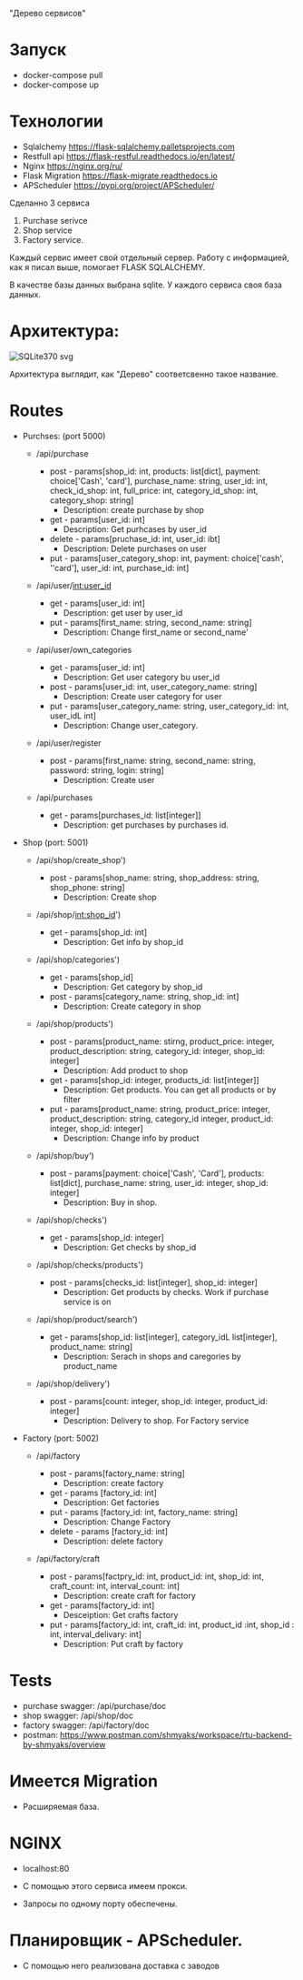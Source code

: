 "Дерево сервисов"
# Запуск
* docker-compose pull
* docker-compose up
# Технологии
* Sqlalchemy https://flask-sqlalchemy.palletsprojects.com
* Restfull api https://flask-restful.readthedocs.io/en/latest/
* Nginx https://nginx.org/ru/
* Flask Migration https://flask-migrate.readthedocs.io
* APScheduler https://pypi.org/project/APScheduler/

Сделанно 3 сервиса
1) Purchase serivce
2) Shop service
3) Factory service.

Каждый сервис имеет свой отдельный сервер. 
Работу с информацией, как я писал выше, помогает FLASK SQLALCHEMY.

В качестве базы данных выбрана sqlite. У каждого сервиса своя база данных.

# Архитектура:

![SQLite370 svg](https://user-images.githubusercontent.com/72697029/111699447-30581080-8849-11eb-9df9-ce1e26f9df3b.png)

Архитектура выглядит, как "Дерево" соответсвенно такое название.

# Routes

*   Purchses: (port 5000)

    * /api/purchase 
        * post - params[shop_id: int, products: list[dict], payment: choice['Cash', 'card'], purchase_name: string, user_id: int, check_id_shop: int, full_price: int, category_id_shop: int, category_shop: string]
            * Description: create purchase by shop
        * get - params[user_id: int]
            * Description: Get purhcases by user_id
        * delete - params[pruchase_id: int, user_id: ibt]
            * Description: Delete purchases on user
        * put - params[user_category_shop: int, payment: choice['cash', ''card'], user_id: int, purchase_id: int]

    * /api/user/<int:user_id>
        * get - params[user_id: int]
            * Description: get user by user_id
        * put - params[first_name: string, second_name: string]
            * Description: Change first_name or second_name'
            
    * /api/user/own_categories
        * get - params[user_id: int]
            * Description: Get user category bu user_id
        * post - params[user_id: int, user_category_name: string]
            * Description: Create user category for user
        * put - params[user_category_name: string, user_category_id: int, user_idL int]
            * Description: Change user_category. 

    * /api/user/register
        * post - params[first_name: string, second_name: string, password: string, login: string]
            * Description: Create user

    * /api/purchases
        * get - params[purchases_id: list[integer]]
            * Description: get purchases by purchases id.

*   Shop (port: 5001)

    * /api/shop/create_shop')
        * post - params[shop_name: string, shop_address: string, shop_phone: string]
            * Description: Create shop
            
    * /api/shop/<int:shop_id>')
        * get - params[shop_id: int]
            * Description: Get info by shop_id

    * /api/shop/categories')
        * get - params[shop_id]
            * Description: Get category by shop_id
        * post - params[category_name: string, shop_id: int]
            * Description: Create category in shop

    * /api/shop/products')
        * post - params[product_name: stirng, product_price: integer, product_description: string, category_id: integer, shop_id: integer]
            * Description: Add product to shop
        * get - params[shop_id: integer, products_id: list[integer]]
            * Description: Get products. You can get all products or by filter
        * put - params[product_name: string, product_price: integer, product_description: string, category_id integer, product_id: integer, shop_id: integer]
            * Description: Change info by product

    * /api/shop/buy')
        * post - params[payment: choice['Cash', 'Card'], products: list[dict], purchase_name: string, user_id: integer, shop_id: integer]
            * Description: Buy in shop.

    * /api/shop/checks')
        * get - params[shop_id: integer]
            * Description: Get checks by shop_id

    * /api/shop/checks/products')
        * post - params[checks_id: list[integer], shop_id: integer]
            * Description: Get products by checks. Work if purchase service is on
            
    * /api/shop/product/search')
        * get - params[shop_id: list[integer], category_idL list[integer], product_name: string]
            * Description: Serach in shops and caregories by product_name

    * /api/shop/delivery')
        * post - params[count: integer, shop_id: integer, product_id: integer]
            * Description: Delivery to shop. For Factory service

*   Factory (port: 5002)

    *  /api/factory
        *   post - params[factory_name: string]
            * Description: create factory
        *   get - params [factory_id: int]
            * Description: Get factories
        *   put - params [factory_id: int, factory_name: string]
            * Description: Change Factory
        *   delete - params [factory_id: int]
            * Description: delete factory

    *  /api/factory/craft
        *   post - params[factpry_id: int, product_id: int, shop_id: int, craft_count: int, interval_count: int]
            * Description: create craft for factory
        *   get - params[factory_id: int]
            * Desceiption: Get crafts factory
        *   put - params[factory_id: int, craft_id: int, product_id :int, shop_id : int, interval_delivary: int]
            * Description: Put craft by factory
# Tests

* purchase swagger: /api/purchase/doc
* shop swagger: /api/shop/doc
* factory swagger: /api/factory/doc
* postman: https://www.postman.com/shmyaks/workspace/rtu-backend-by-shmyaks/overview

# Имеется Migration
* Расширяемая база.

# NGINX
* localhost:80

* С помощью этого сервиса имеем прокси.
* Запросы по одному порту обеспечены.

# Планировщик - APScheduler.
* С помощью него реализована доставка с заводов

